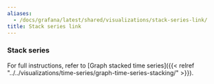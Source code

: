```yaml
---
aliases:
  - /docs/grafana/latest/shared/visualizations/stack-series-link/
title: Stack series link
---
```


### Stack series

For full instructions, refer to [Graph stacked time series]({{< relref "../../visualizations/time-series/graph-time-series-stacking/" >}}).
